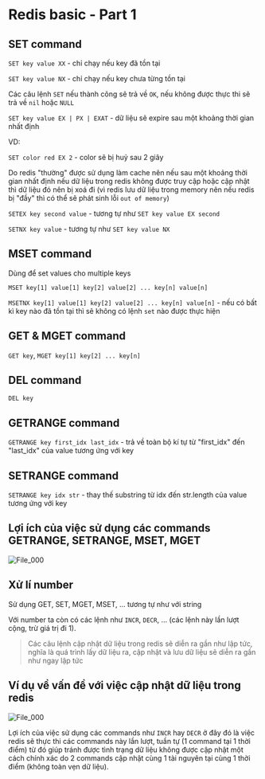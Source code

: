 # Redis basic - Part 1

## SET command

`SET key value XX` - chỉ chạy nếu key đã tồn tại

`SET key value NX` - chỉ chạy nếu key chưa từng tồn tại

Các câu lệnh `SET` nếu thành công sẽ trả về `OK`, nếu không được thực thi sẽ trả về `nil` hoặc `NULL`

`SET key value EX | PX | EXAT` - dữ liệu sẽ expire sau một khoảng thời gian nhất định

VD:

`SET color red EX 2` - color sẽ bị huỷ sau 2 giây

Do redis "thường" được sử dụng làm cache nên nếu sau một khoảng thời gian nhất định nếu dữ liệu trong redis không được truy cập hoặc cập nhật thì dữ liệu đó nên bị xoá đi (vì redis lưu dữ liệu trong memory nên nếu redis bị "đầy" thì có thể sẽ phát sinh lỗi `out of memory`)

`SETEX key second value` - tương tự như `SET key value EX second`

`SETNX key value` - tương tự như `SET key value NX`

## MSET command

Dùng để set values cho multiple keys

`MSET key[1] value[1] key[2] value[2] ... key[n] value[n]`

`MSETNX key[1] value[1] key[2] value[2] ... key[n] value[n]` - nếu có bất kì key nào đã tồn tại thì sẽ không có lệnh `set` nào được thực hiện

## GET & MGET command

`GET key`, `MGET key[1] key[2] ... key[n]`

## DEL command

`DEL key`

## GETRANGE command

`GETRANGE key first_idx last_idx` - trả về toàn bộ kí tự từ "first_idx" đến "last_idx" của value tương ứng với key

## SETRANGE command

`SETRANGE key idx str` - thay thế substring từ idx đến str.length của value tương ứng với key

## Lợi ích của việc sử dụng các commands GETRANGE, SETRANGE, MSET, MGET

![File_000](https://user-images.githubusercontent.com/15076665/196974640-046b99ea-6b03-41ab-8134-9735117c78c8.png)

## Xử lí number

Sử dụng GET, SET, MGET, MSET, ... tương tự như với string

Với number ta còn có các lệnh như `INCR`, `DECR`, ... (các lệnh này lần lượt cộng, trừ giá trị đi 1).

> Các câu lệnh cập nhật dữ liệu trong redis sẽ diễn ra gần như lập tức, nghĩa là quá trình lấy dữ liệu ra, cập nhật và lưu dữ liệu sẽ diễn ra gần như ngay lập tức

## Ví dụ về vấn đề với việc cập nhật dữ liệu trong redis

![File_000](https://user-images.githubusercontent.com/15076665/197317434-3f21ca2f-c805-4fa3-bdf0-0a018b7e208b.png)

Lợi ích của việc sử dụng các commands như `INCR` hay `DECR` ở đây đó là việc redis sẽ thực thi các commands này lần lượt, tuần tự (1 command tại 1 thời điểm) từ đó giúp tránh được tình trạng dữ liệu không được cập nhật một cách chính xác do 2 commands cập nhật cùng 1 tài nguyên tại cùng 1 thời điểm (không toàn vẹn dữ liệu).

